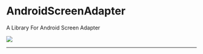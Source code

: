 # AndroidScreenAdapter
A Library For Android Screen Adapter

[![](https://jitpack.io/v/xianfeng92/AndroidScreenAdapter.svg)](https://jitpack.io/#xianfeng92/AndroidScreenAdapter)

------------------------------------------
